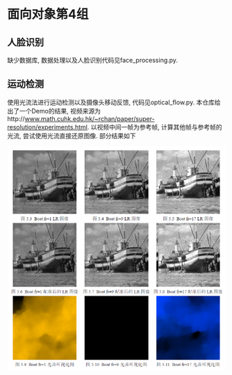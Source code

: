 # 面向对象第4组
## 人脸识别
缺少数据库, 数据处理以及人脸识别代码见face_processing.py.

## 运动检测
使用光流法进行运动检测以及摄像头移动反馈, 代码见optical_flow.py.
本仓库给出了一个Demo的结果, 视频来源为http://www.math.cuhk.edu.hk/~rchan/paper/super-resolution/experiments.html. 以视频中间一帧为参考帧, 计算其他帧与参考帧的光流, 尝试使用光流直接还原图像. 部分结果如下

![image](https://github.com/JunfengRan/sspku_OO_group4/blob/main/DEMO.PNG)
